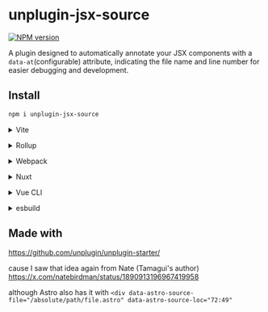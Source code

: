 # unplugin-jsx-source

[![NPM version](https://img.shields.io/npm/v/unplugin-jsx-source?color=a1b858&label=)](https://www.npmjs.com/package/unplugin-jsx-source)

A plugin designed to automatically annotate your JSX components with a `data-at`(configurable) attribute, indicating the file name and line number for easier debugging and development.

## Install

```bash
npm i unplugin-jsx-source
```

<details>
<summary>Vite</summary><br>

```ts
// vite.config.ts
import Starter from 'unplugin-jsx-source/vite'

export default defineConfig({
  plugins: [
    Starter({ /* options */ }),
  ],
})
```

Example: [`playground/`](./playground/)

<br></details>

<details>
<summary>Rollup</summary><br>

```ts
// rollup.config.js
import Starter from 'unplugin-jsx-source/rollup'

export default {
  plugins: [
    Starter({ /* options */ }),
  ],
}
```

<br></details>

<details>
<summary>Webpack</summary><br>

```ts
// webpack.config.js
module.exports = {
  /* ... */
  plugins: [
    require('unplugin-jsx-source/webpack')({ /* options */ })
  ]
}
```

<br></details>

<details>
<summary>Nuxt</summary><br>

```ts
// nuxt.config.js
export default defineNuxtConfig({
  modules: [
    ['unplugin-jsx-source/nuxt', { /* options */ }],
  ],
})
```

> This module works for both Nuxt 2 and [Nuxt Vite](https://github.com/nuxt/vite)

<br></details>

<details>
<summary>Vue CLI</summary><br>

```ts
// vue.config.js
module.exports = {
  configureWebpack: {
    plugins: [
      require('unplugin-jsx-source/webpack')({ /* options */ }),
    ],
  },
}
```

<br></details>

<details>
<summary>esbuild</summary><br>

```ts
// esbuild.config.js
import { build } from 'esbuild'
import Starter from 'unplugin-jsx-source/esbuild'

build({
  plugins: [Starter()],
})
```

<br></details>

## Made with

https://github.com/unplugin/unplugin-starter/

cause I saw that idea again from Nate (Tamagui's author) https://x.com/natebirdman/status/1890913196967419958

although Astro also has it with `<div data-astro-source-file="/absolute/path/file.astro" data-astro-source-loc="72:49"`
